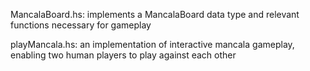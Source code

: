 MancalaBoard.hs: implements a MancalaBoard data type and relevant functions necessary for gameplay

playMancala.hs: an implementation of interactive mancala gameplay, enabling two human players to play against each other
